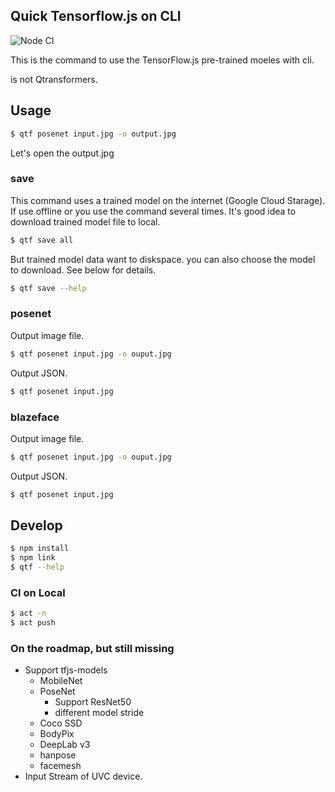 Quick Tensorflow.js on CLI
---
![Node CI](https://github.com/amanoese/qtf/workflows/Node%20CI/badge.svg)

This is the command to use the TensorFlow.js pre-trained moeles with cli.

is not Qtransformers.

## Usage

```bash
$ qtf posenet input.jpg -o output.jpg
```
Let's open the output.jpg

### save

This command uses a trained model on the internet (Google Cloud Starage).
If use offline or you use the command several times.
It's good idea to download trained model file to local.

```bash
$ qtf save all
```

But trained model data want to diskspace.
you can also choose the model to download.
See below for details.

```bash
$ qtf save --help
```

### posenet

Output image file.
```bash
$ qtf posenet input.jpg -o ouput.jpg
```

Output JSON.
```bash
$ qtf posenet input.jpg
```

### blazeface

Output image file.
```bash
$ qtf posenet input.jpg -o ouput.jpg
```

Output JSON.
```bash
$ qtf posenet input.jpg
```

## Develop

```bash
$ npm install
$ npm link
$ qtf --help
```
### CI on Local

```bash
$ act -n
$ act push
```

### On the roadmap, but still missing

- Support tfjs-models
  - MobileNet
  - PoseNet
    - Support ResNet50
    - different model stride 
  - Coco SSD
  - BodyPix
  - DeepLab v3
  - hanpose
  - facemesh
- Input Stream of UVC device.

